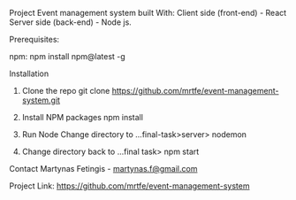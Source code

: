 Project Event management system built With:
Client side (front-end) - React
Server side (back-end) - Node js.

Prerequisites:

npm:
npm install npm@latest -g

Installation

1. Clone the repo
   git clone https://github.com/mrtfe/event-management-system.git

2. Install NPM packages
   npm install

3. Run Node
   Change directory to ...final-task>server>
   nodemon

4. Change directory back to ...final task>
   npm start

Contact
Martynas Fetingis - martynas.f@gmail.com

Project Link: https://github.com/mrtfe/event-management-system
